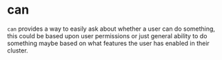 # can

`can` provides a way to easily ask about whether a user can do something, this
could be based upon user permissions or just general ability to do something
maybe based on what features the user has enabled in their cluster.
